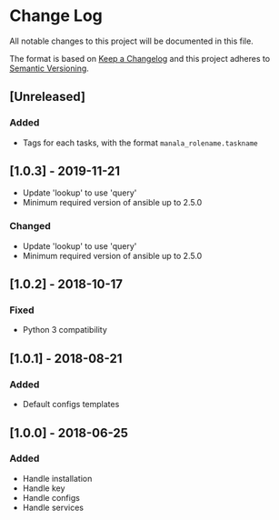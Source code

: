 # Change Log
All notable changes to this project will be documented in this file.

The format is based on [Keep a Changelog](http://keepachangelog.com/)
and this project adheres to [Semantic Versioning](http://semver.org/).

## [Unreleased]
### Added
- Tags for each tasks, with the format `manala_rolename.taskname`

## [1.0.3] - 2019-11-21
- Update 'lookup' to use 'query'
- Minimum required version of ansible up to 2.5.0

### Changed
- Update 'lookup' to use 'query'
- Minimum required version of ansible up to 2.5.0

## [1.0.2] - 2018-10-17
### Fixed
- Python 3 compatibility

## [1.0.1] - 2018-08-21
### Added
- Default configs templates

## [1.0.0] - 2018-06-25
### Added
- Handle installation
- Handle key
- Handle configs
- Handle services
